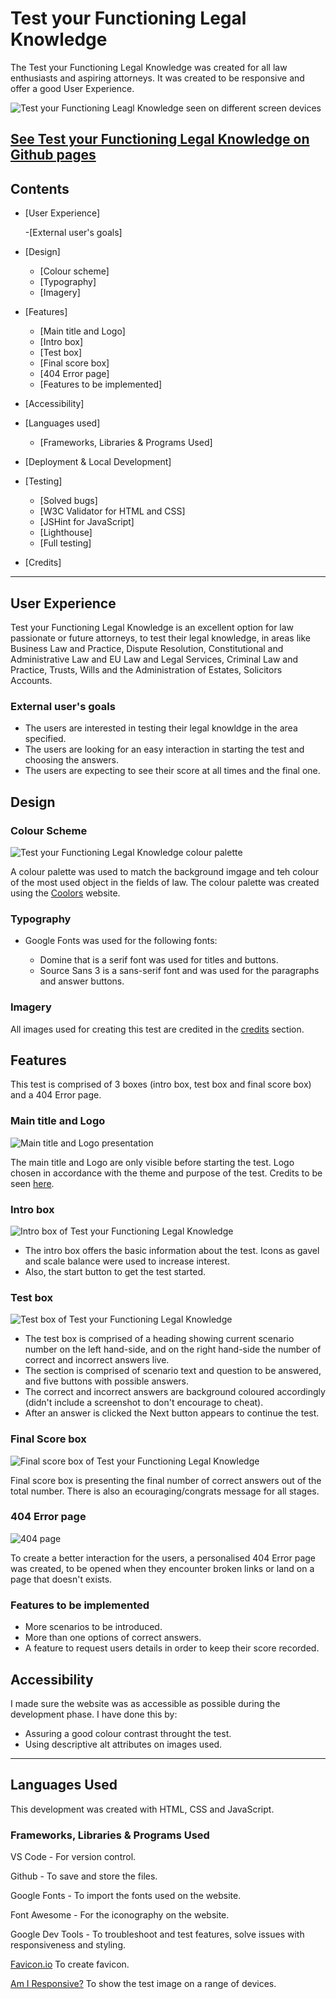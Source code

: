 # Test your Functioning Legal Knowledge

The Test your Functioning Legal Knowledge was created for all law enthusiasts and aspiring attorneys. It was created to be responsive and offer a good User Experience.

![Test your Functioning Leagl Knowledge seen on different screen devices](assets/images/responsive.png)

## [See Test your Functioning Legal Knowledge on Github pages]()

## Contents 

- [User Experience]
 
   -[External user's goals]

- [Design]
   - [Colour scheme]
   - [Typography]
   - [Imagery]

- [Features]
   - [Main title and Logo]
   - [Intro box]
   - [Test box]
   - [Final score box]
   - [404 Error page]   
   - [Features to be implemented]   

- [Accessibility]   

- [Languages used]
   - [Frameworks, Libraries & Programs Used]

- [Deployment & Local Development]

- [Testing] 
   - [Solved bugs]
   - [W3C Validator for HTML and CSS]
   - [JSHint for JavaScript]   
   - [Lighthouse]
   - [Full testing]

- [Credits]   


--- 

## User Experience 

Test your Functioning Legal Knowledge is an excellent option for law passionate or future attorneys, to test their legal knowledge, in areas like Business Law and Practice, Dispute Resolution, Constitutional and Administrative Law and EU Law and Legal Services, Criminal Law and Practice, Trusts, Wills and the Administration of Estates, Solicitors Accounts.

### External user's goals

 - The users are interested in testing their legal knowldge in the area specified.
 - The users are looking for an easy interaction in starting the test and choosing the answers.
 - The users are expecting to see their score at all times and the final one.

## Design

### Colour Scheme 

![Test your Functioning Legal Knowledge colour palette](assets/images/test-your-functioning-legal-knowledge.png)

A colour palette was used to match the background imgage and teh colour of the most used object in the fields of law. The colour palette was created using the [Coolors](https://coolors.co/) website.

### Typography 

- Google Fonts was used for the following fonts:
 
  - Domine that is a serif font was used for titles and buttons.
  - Source Sans 3 is a sans-serif font and was used for the paragraphs and answer buttons.

### Imagery

All images used for creating this test are credited in the [credits](#Credits) section.


## Features 

This test is comprised of 3 boxes (intro box, test box and final score box) and a 404 Error page.

### Main title and Logo

![Main title and Logo presentation](assets/images/title-logo.png)

The main title and Logo are only visible before starting the test. Logo chosen in accordance with the theme and purpose of the test. Credits to be seen [here](#Credits).

### Intro box

![Intro box of Test your Functioning Legal Knowledge](assets/images/intro-box.png)

- The intro box offers the basic information about the test. Icons as gavel and scale balance were used to increase interest. 
- Also, the start button to get the test started.

### Test box 

![Test box of Test your Functioning Legal Knowledge](assets/images/test-screen.png)

- The test box is comprised of a heading showing current scenario number on the left hand-side, and on the right hand-side the number of correct and incorrect answers live. 
- The section is comprised of scenario text and question to be answered, and five buttons with possible answers. 
- The correct and incorrect answers are background coloured accordingly (didn't include a screenshot to don't encourage to cheat).
- After an answer is clicked the Next button appears to continue the test.

### Final Score box 

![Final score box of Test your Functioning Legal Knowledge](assets/images/final-score-box.png)

Final score box is presenting the final number of correct answers out of the total number. There is also an ecouraging/congrats message for all stages.

### 404 Error page 

![404 page](assets/images/error-page.png)

To create a better interaction for the users, a personalised 404 Error page was created, to be opened when they encounter broken links or land on a page that doesn't exists.

### Features to be implemented 

- More scenarios to be introduced.
- More than one options of correct answers.
- A feature to request users details in order to keep their score recorded.

## Accessibility 

I made sure the website was as accessible as possible during the development phase. I have done this by:
 - Assuring a good colour contrast throught the test.
 - Using descriptive alt attributes on images used.

--- 

## Languages Used

This development was created with HTML, CSS and JavaScript.

### Frameworks, Libraries & Programs Used

VS Code - For version control.

Github - To save and store the files.

Google Fonts - To import the fonts used on the website.

Font Awesome - For the iconography on the website.

Google Dev Tools - To troubleshoot and test features, solve issues with responsiveness and styling.

[Favicon.io](https://favicon.io/) To create favicon.

[Am I Responsive?](http://ami.responsivedesign.is/) To show the test image on a range of devices.

